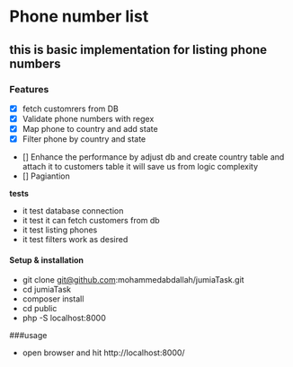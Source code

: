 # Phone number list 
## this is basic implementation for listing phone numbers
### Features
- [x] fetch customrers from DB
- [x] Validate phone numbers with regex
- [x] Map phone to country and add state 
- [x] Filter phone by country and state
- [] Enhance the performance by adjust db and create country table and attach it to customers table it will save us from logic complexity
- [] Pagiantion 

**tests** 

* it test database connection
* it test it can fetch customers from db
* it test listing phones 
* it test filters work as desired 

#### Setup & installation
* git clone git@github.com:mohammedabdallah/jumiaTask.git
* cd jumiaTask
* composer install
* cd public
* php -S localhost:8000

###usage 
* open browser and hit http://localhost:8000/ 

